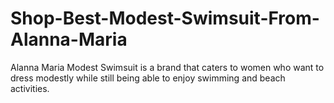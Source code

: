 # Shop-Best-Modest-Swimsuit-From-Alanna-Maria
Alanna Maria Modest Swimsuit is a brand that caters to women who want to dress modestly while still being able to enjoy swimming and beach activities. 
